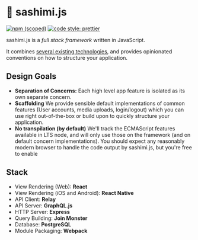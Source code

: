 # 🍣 sashimi.js

[![npm (scoped)](https://img.shields.io/npm/v/sashimi-js.svg)]() [![code style: prettier](https://img.shields.io/badge/code_style-prettier-ff69b4.svg)](https://github.com/prettier/prettier)

sashimi.js is a _full stack framework_ written in JavaScript.

It combines [several existing technologies](#Stack), and provides opinionated conventions on how to structure your application.

## Design Goals

- **Separation of Concerns:** Each high level app feature is isolated as its own separate concern.
- **Scaffolding** We provide sensible default implementations of common features (User accounts, media uploads, login/logout) which you can use right out-of-the-box or build upon to quickly structure your application.
- **No transpilation (by default)** We'll track the ECMAScript features available in LTS node, and will only use those on the framework (and on default concern implementations). You should expect any reasonably modern browser to handle the code output by sashimi.js, but you're free to enable

## Stack

- View Rendering (Web): **React**
- View Rendering (iOS and Android): **React Native**
- API Client: **Relay**
- API Server: **GraphQL.js**
- HTTP Server: **Express**
- Query Building: **Join Monster**
- Database: **PostgreSQL**
- Module Packaging: **Webpack**
